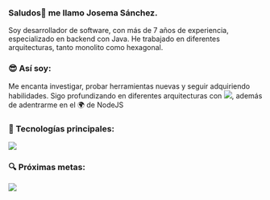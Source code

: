 ### Saludos👋 me llamo Josema Sánchez. 
Soy desarrollador de software, con más de 7 años de experiencia, especializado en backend con Java.
He trabajado en diferentes arquitecturas, tanto monolito como hexagonal.

### :sunglasses: Así soy:
<p>
    Me encanta investigar, probar herramientas nuevas y seguir adquiriendo habilidades.
    Sigo profundizando en diferentes arquitecturas con <img src="https://img.shields.io/badge/Java-ED8B00?style=for-the-badge&logo=openjdk&logoColor=white" />,
    además de adentrarme en el 🌍 de NodeJS
</p>

### :floppy_disk: Tecnologías principales:
<p>
    <img src="https://skillicons.dev/icons?i=java,kotlin,nodejs,express,spring" />
</p>

### 🔍 Próximas metas:
<p>
    <img src="https://skillicons.dev/icons?i=docker,react" />
</p>
